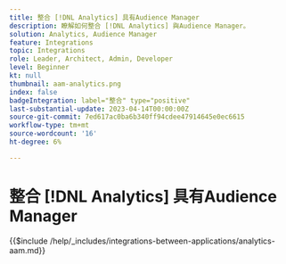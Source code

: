 ```yaml
---
title: 整合 [!DNL Analytics] 具有Audience Manager
description: 瞭解如何整合 [!DNL Analytics] 與Audience Manager。
solution: Analytics, Audience Manager
feature: Integrations
topic: Integrations
role: Leader, Architect, Admin, Developer
level: Beginner
kt: null
thumbnail: aam-analytics.png
index: false
badgeIntegration: label="整合" type="positive"
last-substantial-update: 2023-04-14T00:00:00Z
source-git-commit: 7ed617ac0ba6b340ff94cdee47914645e0ec6615
workflow-type: tm+mt
source-wordcount: '16'
ht-degree: 6%

---
```



# 整合 [!DNL Analytics] 具有Audience Manager

{{$include /help/_includes/integrations-between-applications/analytics-aam.md}}
